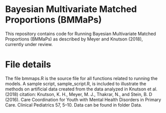 # Bayesian Multivariate Matched Proportions (BMMaPs)
This repository contains code for Running Bayesian Multivariate Matched Proportions (BMMaPs) as described by Meyer and Knutson (2018), currently under review.

# File details
The file bmmaps.R is the source file for all functions related to running the models. A sample script, sample_script.R, is included to illustrate the methods on artificial data created from the data analyzed in Knutson et al. (2018) citation: Knutson, K. H., Meyer, M. J., Thakrar, N., and Stein, B. D (2016). Care Coordination for Youth with Mental Health Disorders in Primary Care. Clinical Pediatrics 57, 5–10. Data can be found in folder Data.
